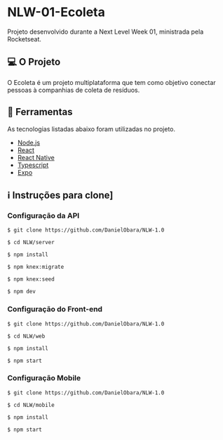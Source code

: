 # NLW-01-Ecoleta
Projeto desenvolvido durante a Next Level Week 01, ministrada pela Rocketseat.

## :computer: O Projeto
O Ecoleta é um projeto multiplataforma que tem como objetivo conectar pessoas à companhias de coleta de resíduos.

## :rocket: Ferramentas
As tecnologias listadas abaixo foram utilizadas no projeto.
- [Node.js](https://nodejs.org/en/)
- [React](https://pt-br.reactjs.org)
- [React Native](https://reactnative.dev)
- [Typescript](https://www.typescriptlang.org)
- [Expo](https://expo.io)

## :information_source: Instruções para clone]
### Configuração da API
```git
$ git clone https://github.com/DanielObara/NLW-1.0

$ cd NLW/server

$ npm install

$ npm knex:migrate

$ npm knex:seed

$ npm dev
```

### Configuração do Front-end
```
$ git clone https://github.com/DanielObara/NLW-1.0

$ cd NLW/web

$ npm install

$ npm start

```

### Configuração Mobile
```
$ git clone https://github.com/DanielObara/NLW-1.0

$ cd NLW/mobile

$ npm install

$ npm start

```

